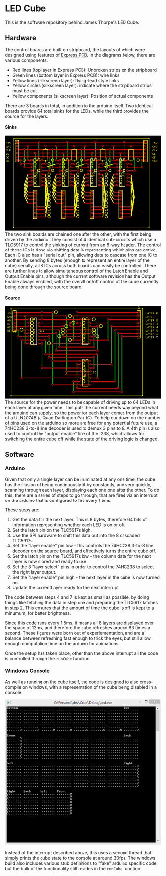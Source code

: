 # LED Cube
This is the software repository behind James Thorpe's LED Cube.

## Hardware

The control boards are built on stripboard, the layouts of which were designed using features of [Express PCB](https://www.expresspcb.com/).  In the diagrams below, there are various components:
 - Red lines (top layer in Express PCB): Unbroken strips on the stripboard
 - Green lines (bottom layer in Express PCB): wire links
 - Yellow lines (silkscreen layer): flying-lead style links
 - Yellow circles (silkscreen layer): indicate where the stripboard strips must be cut
 - Yellow components (silkscreen layer): Position of actual components

There are 3 boards in total, in addition to the arduino itself.  Two identical boards provide 64 total sinks for the LEDs, while the third provides the source for the layers.  

#### Sinks
![Sink](docs/sinkboard.png)
The two sink boards are chained one after the other, with the first being driven by the arduino.  They consist of 4 identical sub-circuits which use a TLC5917 to control the sinking of current from an 8-way header.  The control of these ICs is done via shifting data in representing which pins are active.  Each IC also has a "serial out" pin, allowing data to cascase from one IC to another.  By sending 8 bytes (enough to represent an entire layer of the cube) serially, all 8 ICs across both boards can easily be controlled.  There are further lines to allow simultaneous control of the Latch Enable and Output Enable pins, although the current software revision has the Output Enable always enabled, with the overall on/off control of the cube currently being done through the source board.


#### Source
![Source](docs/sourceboard.png)
The source for the power needs to be capable of driving up to 64 LEDs in each layer at any given time.  This puts the current needs way beyond what the arduino can supply, so the power for each layer comes from the output of a ULN2074B (a Quad Darlington Pair IC).  To help cut down on the number of pins used on the arduino so more are free for any potential future use, a 74HC238 3-to-8 line decoder is used to demux 3 pins to 8.  A 4th pin is also used to control the "output enable" line of the '238, which allows for switching the entire cube off while the state of the driving logic is changed.


## Software

### Arduino

Given that only a single layer can be illuminated at any one time, the cube has the illusion of being continuously lit by constantly, and very quickly, scanning through each layer, displaying each one one after the other.  To do this, there are a series of steps to go through, that are fired via an interrupt on the arduino that is configured to fire every 1.5ms.

These steps are:
 1. Get the data for the next layer.  This is 8 bytes, therefore 64 bits of information representing whether each LED is on or off.
 2. Set the latch pin on the TLC5917s high.
 3. Use the SPI hardware to shift this data out into the 8 cascaded TLC5917s.
 4. Set the "layer enable" pin low - this controls the 74HC238 3-to-8 line decoder on the source board, and effectively turns the entire cube off.
 5. Set the latch pin on the TLC5917s low - the column data for the next layer is now stored and ready to use.
 6. Set the 3 "layer select" pins in order to control the 74HC238 to select the right layer output.
 7. Set the "layer enable" pin high - the next layer in the cube is now turned on.
 8. Update the currentLayer ready for the next interrupt

The code between steps 4 and 7 is kept as small as possible, by doing things like fetching the data in step one and preparing the TLC5917 latches in step 2.  This ensures that the amount of time the cube is off is kept to a minumum, for better brightness.

Since this code runs every 1.5ms, it means all 8 layers are displayed over the space of 12ms, and therefore the cube refreshes around 83 times a second.  These figures were born out of experiementation, and are a balance between refreshing fast enough to trick the eyes, but still allow enough computation time on the arduino for animations.

Once the setup has taken place, other than the above interrupt all the code is controlled through the `runCube` function.


### Windows Console

As well as running on the cube itself, the code is designed to also cross-compile on windows, with a representation of the cube being disabled in a console:

![windows](docs/windowsbuild.gif)

Instead of the interrupt described above, this uses a second thread that simply prints the cube state to the console at around 30fps.  The windows build also includes various stub definitions to "fake" arduino specific code, but the bulk of the functionality still resides in the `runCube` function.